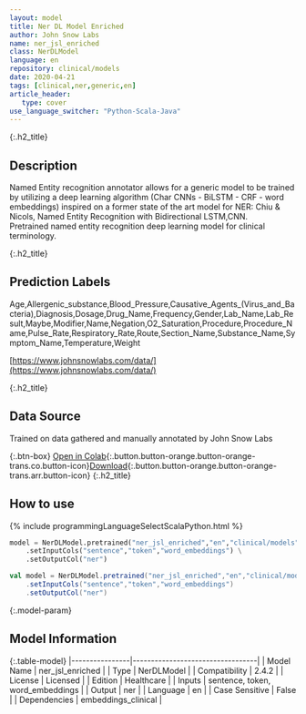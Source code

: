 ```yaml
---
layout: model
title: Ner DL Model Enriched
author: John Snow Labs
name: ner_jsl_enriched
class: NerDLModel
language: en
repository: clinical/models
date: 2020-04-21
tags: [clinical,ner,generic,en]
article_header:
   type: cover
use_language_switcher: "Python-Scala-Java"
---
```


{:.h2_title}
## Description
Named Entity recognition annotator allows for a generic model to be trained by utilizing a deep learning algorithm (Char CNNs - BiLSTM - CRF - word embeddings) inspired on a former state of the art model for NER: Chiu & Nicols, Named Entity Recognition with Bidirectional LSTM,CNN.  
Pretrained named entity recognition deep learning model for clinical terminology.

{:.h2_title}
## Prediction Labels
Age,Allergenic_substance,Blood_Pressure,Causative_Agents_(Virus_and_Bacteria),Diagnosis,Dosage,Drug_Name,Frequency,Gender,Lab_Name,Lab_Result,Maybe,Modifier,Name,Negation,O2_Saturation,Procedure,Procedure_Name,Pulse_Rate,Respiratory_Rate,Route,Section_Name,Substance_Name,Symptom_Name,Temperature,Weight

[https://www.johnsnowlabs.com/data/](https://www.johnsnowlabs.com/data/)

{:.h2_title}
## Data Source
Trained on data gathered and manually annotated by John Snow Labs

{:.btn-box}
[Open in Colab](https://colab.research.google.com/github/JohnSnowLabs/spark-nlp-workshop/blob/master/tutorials/Certification_Trainings/Healthcare/1.Clinical_Named_Entity_Recognition_Model.ipynb){:.button.button-orange.button-orange-trans.co.button-icon}[Download](https://s3.amazonaws.com/auxdata.johnsnowlabs.com/clinical/models/ner_jsl_enriched_en_2.4.2_2.4_1587513303751.zip){:.button.button-orange.button-orange-trans.arr.button-icon}
{:.h2_title}
## How to use 
<div class="tabs-box" markdown="1">

{% include programmingLanguageSelectScalaPython.html %}

```python
model = NerDLModel.pretrained("ner_jsl_enriched","en","clinical/models") \
	.setInputCols("sentence","token","word_embeddings") \
	.setOutputCol("ner")
```

```scala
val model = NerDLModel.pretrained("ner_jsl_enriched","en","clinical/models")
	.setInputCols("sentence","token","word_embeddings")
	.setOutputCol("ner")
```
</div>



{:.model-param}
## Model Information

{:.table-model}
|----------------|----------------------------------|
| Model Name     | ner_jsl_enriched                 |
| Type           | NerDLModel                       |
| Compatibility  | 2.4.2                            |
| License        | Licensed                         |
| Edition        | Healthcare                       |
| Inputs         | sentence, token, word_embeddings |
| Output         | ner                              |
| Language       | en                               |
| Case Sensitive | False                            |
| Dependencies   | embeddings_clinical              |

